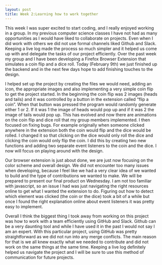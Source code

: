 ```yaml
---
layout: post
title: Week 2:Learning how to work together
---
```



This week I was super excited to start coding, and I really enjoyed working in a group. In my previous computer science classes I have not had as many opportunities as I would have liked to collaborate on projects. Even when I did work with others we did not use formal channels liked Github and Slack. Keeping a live log made the process so much simpler and it helped us come up with and delegate the tasks of our project efficiently.  Over the past week my group and I have been developing a Firefox Browser Extension that simulates a coin flip and a dice roll. Today (February 9th) we just finished up the backend and in the next few days hope to add finishing touches to the design.

I helped set up the project by creating the files we would need, adding an icon, the appropriate images and also implementing a very simple coin flip to get the project started. In the beginning the coin flip was 2 images (heads and tails) and it was controlled by a button in the extension called “flip a coin”. When that button was pressed the program would randomly generate either 1 or 2. If it was 1 the image of heads would pop up and if it was 2 the image of tails would pop up. This has evolved and now there are animations on the coin flip and dice roll that my group members implemented. I then focused on fixing bugs. For example originally when someone clicked anywhere in the extension both the coin would flip and the dice would be rolled. I changed it so that clicking on the dice would only roll the dice and clicking the coin would only flip the coin. I did this by creating two new functions and adding two separate event listeners to the coin and the dice. I now will focus on playing around with the design. 

Our browser extension is just about done, we are just now focusing on the color scheme and overall design. We did not encounter too many issues when developing, because I feel like we had a very clear idea of we wanted to build and the type of contributions we wanted to make. We will be prepared to present our final product on Wednesday. I am not too familiar with javascript, so an issue I had was just navigating the right resources online to get what I wanted the extension to do. Figuring out how to detect which element was clicked (the coin or the dice) took a bit of a while but once I found the right explanation online about event listeners it was pretty easy to implement. 

Overall I think the biggest thing I took away from working on this project was how to work with a team efficiently using GitHub and Slack. Github can be a very daunting tool and while I have used it in the past I would not say I am an expert. With this particular project, using GitHub was pretty straightforward as we did not run into any merge conflicts. The main reason for that is we all knew exactly what we needed to contribute and did not work on the same things at the same time. Keeping a live log definitely helped us navigate the project and I will be sure to use this method of communication for future projects. 
